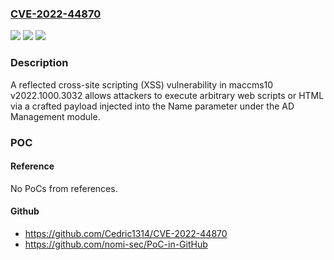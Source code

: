 ### [CVE-2022-44870](https://cve.mitre.org/cgi-bin/cvename.cgi?name=CVE-2022-44870)
![](https://img.shields.io/static/v1?label=Product&message=n%2Fa&color=blue)
![](https://img.shields.io/static/v1?label=Version&message=n%2Fa&color=blue)
![](https://img.shields.io/static/v1?label=Vulnerability&message=n%2Fa&color=brighgreen)

### Description

A reflected cross-site scripting (XSS) vulnerability in maccms10 v2022.1000.3032 allows attackers to execute arbitrary web scripts or HTML via a crafted payload injected into the Name parameter under the AD Management module.

### POC

#### Reference
No PoCs from references.

#### Github
- https://github.com/Cedric1314/CVE-2022-44870
- https://github.com/nomi-sec/PoC-in-GitHub

